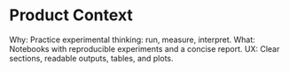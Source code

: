 # Product Context

Why: Practice experimental thinking: run, measure, interpret.
What: Notebooks with reproducible experiments and a concise report.
UX: Clear sections, readable outputs, tables, and plots.
